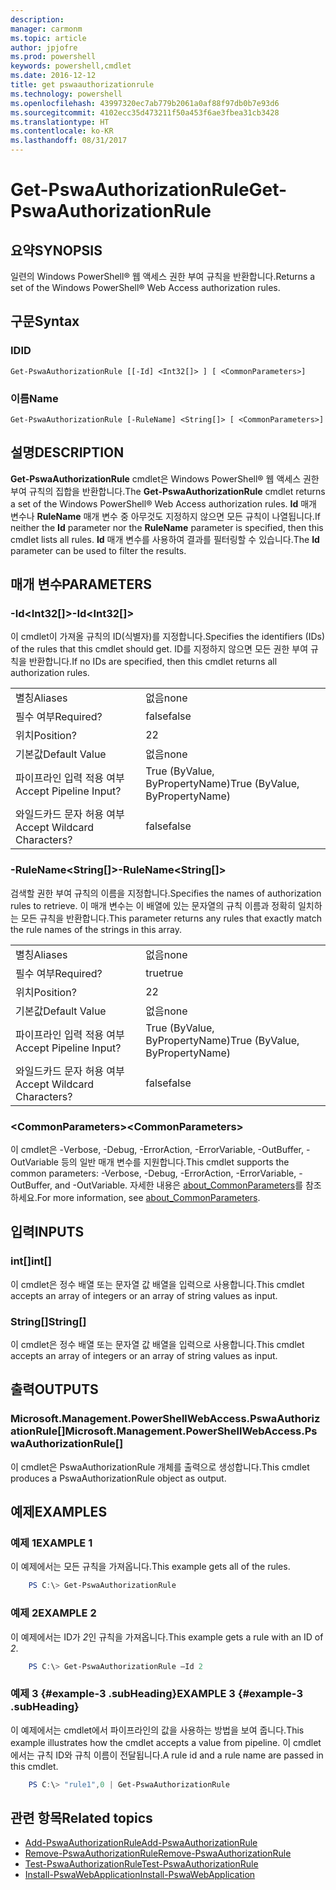 ```yaml
---
description: 
manager: carmonm
ms.topic: article
author: jpjofre
ms.prod: powershell
keywords: powershell,cmdlet
ms.date: 2016-12-12
title: get pswaauthorizationrule
ms.technology: powershell
ms.openlocfilehash: 43997320ec7ab779b2061a0af88f97db0b7e93d6
ms.sourcegitcommit: 4102ecc35d473211f50a453f6ae3fbea31cb3428
ms.translationtype: HT
ms.contentlocale: ko-KR
ms.lasthandoff: 08/31/2017
---
```

#  <a name="get-pswaauthorizationrule"></a><span data-ttu-id="ebefe-103">Get-PswaAuthorizationRule</span><span class="sxs-lookup"><span data-stu-id="ebefe-103">Get-PswaAuthorizationRule</span></span>

##  <a name="synopsis"></a><span data-ttu-id="ebefe-104">요약</span><span class="sxs-lookup"><span data-stu-id="ebefe-104">SYNOPSIS</span></span>

<span data-ttu-id="ebefe-105">일련의 Windows PowerShell® 웹 액세스 권한 부여 규칙을 반환합니다.</span><span class="sxs-lookup"><span data-stu-id="ebefe-105">Returns a set of the Windows PowerShell® Web Access authorization rules.</span></span>

##  <a name="syntax"></a><span data-ttu-id="ebefe-106">구문</span><span class="sxs-lookup"><span data-stu-id="ebefe-106">Syntax</span></span>

###  <a name="id"></a><span data-ttu-id="ebefe-107">ID</span><span class="sxs-lookup"><span data-stu-id="ebefe-107">ID</span></span>
```
Get-PswaAuthorizationRule [[-Id] <Int32[]> ] [ <CommonParameters>]
```

###  <a name="name"></a><span data-ttu-id="ebefe-108">이름</span><span class="sxs-lookup"><span data-stu-id="ebefe-108">Name</span></span>
```
Get-PswaAuthorizationRule [-RuleName] <String[]> [ <CommonParameters>]
```

## <a name="description"></a><span data-ttu-id="ebefe-109">설명</span><span class="sxs-lookup"><span data-stu-id="ebefe-109">DESCRIPTION</span></span>

<span data-ttu-id="ebefe-110">**Get-PswaAuthorizationRule** cmdlet은 Windows PowerShell® 웹 액세스 권한 부여 규칙의 집합을 반환합니다.</span><span class="sxs-lookup"><span data-stu-id="ebefe-110">The **Get-PswaAuthorizationRule** cmdlet returns a set of the Windows PowerShell® Web Access authorization rules.</span></span>
<span data-ttu-id="ebefe-111">**Id** 매개 변수나 **RuleName** 매개 변수 중 아무것도 지정하지 않으면 모든 규칙이 나열됩니다.</span><span class="sxs-lookup"><span data-stu-id="ebefe-111">If neither the **Id** parameter nor the **RuleName** parameter is specified, then this cmdlet lists all rules.</span></span> <span data-ttu-id="ebefe-112">**Id** 매개 변수를 사용하여 결과를 필터링할 수 있습니다.</span><span class="sxs-lookup"><span data-stu-id="ebefe-112">The **Id** parameter can be used to filter the results.</span></span>

## <a name="parameters"></a><span data-ttu-id="ebefe-113">매개 변수</span><span class="sxs-lookup"><span data-stu-id="ebefe-113">PARAMETERS</span></span>

### <a name="-idltint32gt"></a><span data-ttu-id="ebefe-114">-Id&lt;Int32\[\]&gt;</span><span class="sxs-lookup"><span data-stu-id="ebefe-114">-Id&lt;Int32\[\]&gt;</span></span>

<span data-ttu-id="ebefe-115">이 cmdlet이 가져올 규칙의 ID(식별자)를 지정합니다.</span><span class="sxs-lookup"><span data-stu-id="ebefe-115">Specifies the identifiers (IDs) of the rules that this cmdlet should get.</span></span> <span data-ttu-id="ebefe-116">ID를 지정하지 않으면 모든 권한 부여 규칙을 반환합니다.</span><span class="sxs-lookup"><span data-stu-id="ebefe-116">If no IDs are specified, then this cmdlet returns all authorization rules.</span></span>

|||  
|-|-|
| <span data-ttu-id="ebefe-117">별칭</span><span class="sxs-lookup"><span data-stu-id="ebefe-117">Aliases</span></span>                              | <span data-ttu-id="ebefe-118">없음</span><span class="sxs-lookup"><span data-stu-id="ebefe-118">none</span></span>                                 |
| <span data-ttu-id="ebefe-119">필수 여부</span><span class="sxs-lookup"><span data-stu-id="ebefe-119">Required?</span></span>                            | <span data-ttu-id="ebefe-120">false</span><span class="sxs-lookup"><span data-stu-id="ebefe-120">false</span></span>                                |
| <span data-ttu-id="ebefe-121">위치</span><span class="sxs-lookup"><span data-stu-id="ebefe-121">Position?</span></span>                            | <span data-ttu-id="ebefe-122">2</span><span class="sxs-lookup"><span data-stu-id="ebefe-122">2</span></span>                                    |
| <span data-ttu-id="ebefe-123">기본값</span><span class="sxs-lookup"><span data-stu-id="ebefe-123">Default Value</span></span>                        | <span data-ttu-id="ebefe-124">없음</span><span class="sxs-lookup"><span data-stu-id="ebefe-124">none</span></span>                                 |
| <span data-ttu-id="ebefe-125">파이프라인 입력 적용 여부</span><span class="sxs-lookup"><span data-stu-id="ebefe-125">Accept Pipeline Input?</span></span>               | <span data-ttu-id="ebefe-126">True (ByValue, ByPropertyName)</span><span class="sxs-lookup"><span data-stu-id="ebefe-126">True (ByValue, ByPropertyName)</span></span>       |
| <span data-ttu-id="ebefe-127">와일드카드 문자 허용 여부</span><span class="sxs-lookup"><span data-stu-id="ebefe-127">Accept Wildcard Characters?</span></span>          | <span data-ttu-id="ebefe-128">false</span><span class="sxs-lookup"><span data-stu-id="ebefe-128">false</span></span>                                |

### <a name="-rulenameltstringgt"></a><span data-ttu-id="ebefe-129">-RuleName&lt;String\[\]&gt;</span><span class="sxs-lookup"><span data-stu-id="ebefe-129">-RuleName&lt;String\[\]&gt;</span></span>

<span data-ttu-id="ebefe-130">검색할 권한 부여 규칙의 이름을 지정합니다.</span><span class="sxs-lookup"><span data-stu-id="ebefe-130">Specifies the names of authorization rules to retrieve.</span></span> <span data-ttu-id="ebefe-131">이 매개 변수는 이 배열에 있는 문자열의 규칙 이름과 정확히 일치하는 모든 규칙을 반환합니다.</span><span class="sxs-lookup"><span data-stu-id="ebefe-131">This parameter returns any rules that exactly match the rule names of the strings in this array.</span></span>

|||  
|-|-|
| <span data-ttu-id="ebefe-132">별칭</span><span class="sxs-lookup"><span data-stu-id="ebefe-132">Aliases</span></span>                              | <span data-ttu-id="ebefe-133">없음</span><span class="sxs-lookup"><span data-stu-id="ebefe-133">none</span></span>                                 |
| <span data-ttu-id="ebefe-134">필수 여부</span><span class="sxs-lookup"><span data-stu-id="ebefe-134">Required?</span></span>                            | <span data-ttu-id="ebefe-135">true</span><span class="sxs-lookup"><span data-stu-id="ebefe-135">true</span></span>                                 |
| <span data-ttu-id="ebefe-136">위치</span><span class="sxs-lookup"><span data-stu-id="ebefe-136">Position?</span></span>                            | <span data-ttu-id="ebefe-137">2</span><span class="sxs-lookup"><span data-stu-id="ebefe-137">2</span></span>                                    |
| <span data-ttu-id="ebefe-138">기본값</span><span class="sxs-lookup"><span data-stu-id="ebefe-138">Default Value</span></span>                        | <span data-ttu-id="ebefe-139">없음</span><span class="sxs-lookup"><span data-stu-id="ebefe-139">none</span></span>                                 |
| <span data-ttu-id="ebefe-140">파이프라인 입력 적용 여부</span><span class="sxs-lookup"><span data-stu-id="ebefe-140">Accept Pipeline Input?</span></span>               | <span data-ttu-id="ebefe-141">True (ByValue, ByPropertyName)</span><span class="sxs-lookup"><span data-stu-id="ebefe-141">True (ByValue, ByPropertyName)</span></span>       |
| <span data-ttu-id="ebefe-142">와일드카드 문자 허용 여부</span><span class="sxs-lookup"><span data-stu-id="ebefe-142">Accept Wildcard Characters?</span></span>          | <span data-ttu-id="ebefe-143">false</span><span class="sxs-lookup"><span data-stu-id="ebefe-143">false</span></span>                                |

### <a name="ltcommonparametersgt"></a><span data-ttu-id="ebefe-144">&lt;CommonParameters&gt;</span><span class="sxs-lookup"><span data-stu-id="ebefe-144">&lt;CommonParameters&gt;</span></span>

<span data-ttu-id="ebefe-145">이 cmdlet은 -Verbose, -Debug, -ErrorAction, -ErrorVariable, -OutBuffer, -OutVariable 등의 일반 매개 변수를 지원합니다.</span><span class="sxs-lookup"><span data-stu-id="ebefe-145">This cmdlet supports the common parameters: -Verbose, -Debug, -ErrorAction, -ErrorVariable, -OutBuffer, and -OutVariable.</span></span>
<span data-ttu-id="ebefe-146">자세한 내용은 [about_CommonParameters](http://go.microsoft.com/fwlink/p/?LinkID=113216)를 참조하세요.</span><span class="sxs-lookup"><span data-stu-id="ebefe-146">For more information, see [about_CommonParameters](http://go.microsoft.com/fwlink/p/?LinkID=113216).</span></span>

## <a name="inputs"></a><span data-ttu-id="ebefe-147">입력</span><span class="sxs-lookup"><span data-stu-id="ebefe-147">INPUTS</span></span>

###  <a name="int"></a><span data-ttu-id="ebefe-148">int\[\]</span><span class="sxs-lookup"><span data-stu-id="ebefe-148">int\[\]</span></span>

<span data-ttu-id="ebefe-149">이 cmdlet은 정수 배열 또는 문자열 값 배열을 입력으로 사용합니다.</span><span class="sxs-lookup"><span data-stu-id="ebefe-149">This cmdlet accepts an array of integers or an array of string values as input.</span></span>

###  <a name="string"></a><span data-ttu-id="ebefe-150">String\[\]</span><span class="sxs-lookup"><span data-stu-id="ebefe-150">String\[\]</span></span>

<span data-ttu-id="ebefe-151">이 cmdlet은 정수 배열 또는 문자열 값 배열을 입력으로 사용합니다.</span><span class="sxs-lookup"><span data-stu-id="ebefe-151">This cmdlet accepts an array of integers or an array of string values as input.</span></span>

##  <a name="outputs"></a><span data-ttu-id="ebefe-152">출력</span><span class="sxs-lookup"><span data-stu-id="ebefe-152">OUTPUTS</span></span>

###  <a name="microsoftmanagementpowershellwebaccesspswaauthorizationrule"></a><span data-ttu-id="ebefe-153">Microsoft.Management.PowerShellWebAccess.PswaAuthorizationRule\[\]</span><span class="sxs-lookup"><span data-stu-id="ebefe-153">Microsoft.Management.PowerShellWebAccess.PswaAuthorizationRule\[\]</span></span>

<span data-ttu-id="ebefe-154">이 cmdlet은 PswaAuthorizationRule 개체를 출력으로 생성합니다.</span><span class="sxs-lookup"><span data-stu-id="ebefe-154">This cmdlet produces a PswaAuthorizationRule object as output.</span></span>


## <a name="examples"></a><span data-ttu-id="ebefe-155">예제</span><span class="sxs-lookup"><span data-stu-id="ebefe-155">EXAMPLES</span></span>

### <a name="example-1"></a><span data-ttu-id="ebefe-156">예제 1</span><span class="sxs-lookup"><span data-stu-id="ebefe-156">EXAMPLE 1</span></span>

<span data-ttu-id="ebefe-157">이 예제에서는 모든 규칙을 가져옵니다.</span><span class="sxs-lookup"><span data-stu-id="ebefe-157">This example gets all of the rules.</span></span>

```PowerShell
    PS C:\> Get-PswaAuthorizationRule
```

### <a name="example-2"></a><span data-ttu-id="ebefe-158">예제 2</span><span class="sxs-lookup"><span data-stu-id="ebefe-158">EXAMPLE 2</span></span>

<span data-ttu-id="ebefe-159">이 예제에서는 ID가 *2*인 규칙을 가져옵니다.</span><span class="sxs-lookup"><span data-stu-id="ebefe-159">This example gets a rule with an ID of *2*.</span></span>

```PowerShell
    PS C:\> Get-PswaAuthorizationRule –Id 2
```

### <a name="example-3-example-3-subheading"></a><span data-ttu-id="ebefe-160">예제 3 {#example-3 .subHeading}</span><span class="sxs-lookup"><span data-stu-id="ebefe-160">EXAMPLE 3 {#example-3 .subHeading}</span></span>

<span data-ttu-id="ebefe-161">이 예제에서는 cmdlet에서 파이프라인의 값을 사용하는 방법을 보여 줍니다.</span><span class="sxs-lookup"><span data-stu-id="ebefe-161">This example illustrates how the cmdlet accepts a value from pipeline.</span></span>
<span data-ttu-id="ebefe-162">이 cmdlet에서는 규칙 ID와 규칙 이름이 전달됩니다.</span><span class="sxs-lookup"><span data-stu-id="ebefe-162">A rule id and a rule name are passed in this cmdlet.</span></span>

```PowerShell
    PS C:\> "rule1",0 | Get-PswaAuthorizationRule
```

##  <a name="related-topics"></a><span data-ttu-id="ebefe-163">관련 항목</span><span class="sxs-lookup"><span data-stu-id="ebefe-163">Related topics</span></span>

-  [<span data-ttu-id="ebefe-164">Add-PswaAuthorizationRule</span><span class="sxs-lookup"><span data-stu-id="ebefe-164">Add-PswaAuthorizationRule</span></span>](add-pswaauthorizationrule.md)
-  [<span data-ttu-id="ebefe-165">Remove-PswaAuthorizationRule</span><span class="sxs-lookup"><span data-stu-id="ebefe-165">Remove-PswaAuthorizationRule</span></span>](remove-pswaauthorizationrule.md)
-  [<span data-ttu-id="ebefe-166">Test-PswaAuthorizationRule</span><span class="sxs-lookup"><span data-stu-id="ebefe-166">Test-PswaAuthorizationRule</span></span>](test-pswaauthorizationrule.md)
-  [<span data-ttu-id="ebefe-167">Install-PswaWebApplication</span><span class="sxs-lookup"><span data-stu-id="ebefe-167">Install-PswaWebApplication</span></span>](install-pswawebapplication.md)
